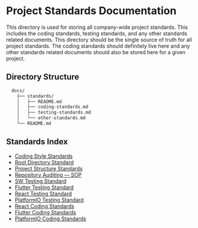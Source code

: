 # Project Standards Documentation

This directory is used for storing all company-wide project standards.  This includes the coding standards, testing standards, and any other standards related documents.  This directory should be the single source of truth for all project standards.  The coding standards should definitely live here and any other standards related documents should also be stored here for a given project.

## Directory Structure

```markdown
  docs/
    ├── standards/
    │   ├── README.md
    │   ├── coding-standards.md
    │   ├── testing-standards.md
    │   └── other-standards.md
    └── README.md
```


## Standards Index

  - [Coding Style Standards](./coding-style.md)
  - [Root Directory Standard](./root-directory.md)
  - [Project Structure Standards](./project-structure.md)
  - [Repository Auditing — SOP](./repository-auditing.md)
  - [SW Testing Standard](./sw-testing-standard.md)
  - [Flutter Testing Standard](./flutter-testing-standard.md)
  - [React Testing Standard](./react-specific/react-testing-standard.md)
  - [PlatformIO Testing Standard](./platformio-specific/platformio-testing-standard.md)
  - [React Coding Standards](./react-specific/coding-standards.md)
  - [Flutter Coding Standards](./flutter-specific/coding-standards.md)
  - [PlatformIO Coding Standards](./platformio-specific/coding-standards.md)
  